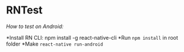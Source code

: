 # RNTest

*How to test on Android:*

*Install RN CLI: npm install -g react-native-cli
*Run `npm install` in root folder
*Make `react-native run-android`
